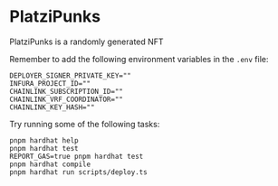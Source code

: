 # PlatziPunks

PlatziPunks is a randomly generated NFT

Remember to add the following environment variables in the `.env` file:

```
DEPLOYER_SIGNER_PRIVATE_KEY=""
INFURA_PROJECT_ID=""
CHAINLINK_SUBSCRIPTION_ID=""
CHAINLINK_VRF_COORDINATOR=""
CHAINLINK_KEY_HASH=""
```

Try running some of the following tasks:

```shell
pnpm hardhat help
pnpm hardhat test
REPORT_GAS=true pnpm hardhat test
pnpm hardhat compile
pnpm hardhat run scripts/deploy.ts
```
